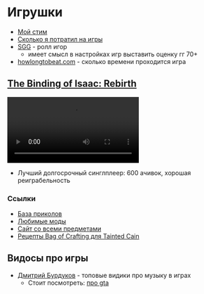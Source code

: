 # Игрушки

- [Мой стим](https://steamcommunity.com/id/potykion/)
- [Сколько я потратил на игры](https://steamdb.info/calculator/76561198028604497/)
- [SGG](https://gamegauntlets.com/) - ролл игор
    - имеет смысл в настройках игр выставить оценку гг 70+
- [howlongtobeat.com](https://howlongtobeat.com/) - сколько времени проходится игра

## [The Binding of Isaac: Rebirth](https://store.steampowered.com/app/250900/The_Binding_of_Isaac_Rebirth/)

<video controls>
  <source src="../../../a/vk/isaac.mp4" type="video/mp4">
Your browser does not support the video tag.
</video>

- Лучший долгосрочный синглплеер: 600 ачивок, хорошая реиграбельность

<div id="vk_post_-128136718_353156"></div>
<script type="text/javascript" src="https://vk.com/js/api/openapi.js?169"></script>
<script type="text/javascript">
  (function() {
    VK.Widgets.Post("vk_post_-128136718_353156", -128136718, 353156, 'tYlv0IsoR-6vuAMNlTqbCLoXegU');
  }());
</script>

### Ссылки

- [База приколов](https://vk.com/isaaccirclekerk)
- [Любимые моды](https://steamcommunity.com/sharedfiles/filedetails/?id=2888871833)
- [Сайт со всеми предметами](https://dead-god.ru/)
- [Рецепты Bag of Crafting для Tainted Cain](https://platinumgod.co.uk/bag-of-crafting/index.html)

<!--
## Короткие рецензии на игры

- [Dead Estate](https://store.steampowered.com/app/1484720/Dead_Estate/)
    - Сборный рогалик: стилистика - етг, динамика - трон, коридорность - айзек, ещё мортой отдает
    - Проходная, но скоротать несколько вечеров можно
    - Есть буба
- [Unpacking](https://store.steampowered.com/app/1135690/Unpacking/) - просто раскладываешь предметы - кайф
- [Call of Duty 4](https://store.steampowered.com/app/7940/Call_of_Duty_4_Modern_Warfare/) - игра детства
    - До сих пор можно скачать с торрентов, [подобрать ключ](https://www.youtube.com/watch?v=cfTXMnK_evA) (да, это
      ют-видео с ключами) и гонять в сетевую
- [Overlord](https://store.steampowered.com/app/11450/Overlord/) - ходишь наводишь суету, сам и с помощью миньонов -
  чилл гейминг
-->

## Видосы про игры

- [Дмитрий Бурдуков](https://www.youtube.com/@Flynn101) - топовые видики про музыку в играх
    - Стоит посмотреть: [про gta](https://www.youtube.com/watch?v=qONeSfclMwc)